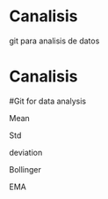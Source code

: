 # Canalisis
git para analisis de datos

Canalisis
=========

#Git for data analysis

Mean 


Std 


deviation 


Bollinger 


EMA
